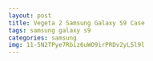 ```yaml
---
layout: post
title: Vegeta 2 Samsung Galaxy S9 Case
tags: samsung galaxy s9
categories: samsung
img: 11-5N2TPye7Rbiz6uWO9irPRDv2yLSl9l
---
```


